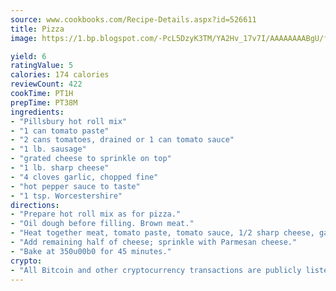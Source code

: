 ```yaml
---
source: www.cookbooks.com/Recipe-Details.aspx?id=526611
title: Pizza
image: https://1.bp.blogspot.com/-PcL5DzyK3TM/YA2Hv_17v7I/AAAAAAAABgU/fyHeesSth_IZW9mL5lk6GxJO8cW8ksrGACLcBGAsYHQ/s320/12.png

yield: 6
ratingValue: 5
calories: 174 calories
reviewCount: 422
cookTime: PT1H
prepTime: PT38M
ingredients:
- "Pillsbury hot roll mix"
- "1 can tomato paste"
- "2 cans tomatoes, drained or 1 can tomato sauce"
- "1 lb. sausage"
- "grated cheese to sprinkle on top"
- "1 lb. sharp cheese"
- "4 cloves garlic, chopped fine"
- "hot pepper sauce to taste"
- "1 tsp. Worcestershire"
directions:
- "Prepare hot roll mix as for pizza."
- "Oil dough before filling. Brown meat."
- "Heat together meat, tomato paste, tomato sauce, 1/2 sharp cheese, garlic, hot pepper sauce and Worcestershire sauce. Place on dough."
- "Add remaining half of cheese; sprinkle with Parmesan cheese."
- "Bake at 350u00b0 for 45 minutes."
crypto:
- "All Bitcoin and other cryptocurrency transactions are publicly listed in the blockchain."
---
```

